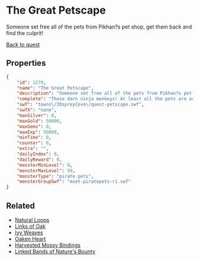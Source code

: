 # The Great Petscape

Someone set free all of the pets from Pikhan?s pet shop, get them back and find the culprit!

[Back to quest](../quests.md)

## Properties

```json
{
    "id": 1279,
    "name": "The Great Petscape",
    "description": "Someone set free all of the pets from Pikhan?s pet shop, get them back and find the culprit!",
    "complete": "Those darn ninja monkeys! At least all the pets are accounted for, if a little bit grumpy.",
    "swf": "towns\/3OspreyCove\/quest-petscape.swf",
    "swfX": "none",
    "maxSilver": 0,
    "maxGold": 50000,
    "maxGems": 0,
    "maxExp": 50000,
    "minTime": 0,
    "counter": 0,
    "extra": "",
    "dailyIndex": 0,
    "dailyReward": 0,
    "monsterMinLevel": 0,
    "monsterMaxLevel": 99,
    "monsterType": "pirate pets",
    "monsterGroupSwf": "mset-piratepets-r1.swf"
}
```

## Related

- [Natural Loops](../items/14260-natural-loops.md)
- [Links of Oak](../items/14261-links-of-oak.md)
- [Ivy Weaves](../items/14262-ivy-weaves.md)
- [Oaken Heart ](../items/14263-oaken-heart.md)
- [Harvested Mossy Bindings](../items/14264-harvested-mossy-bindings.md)
- [Linked Bands of Nature's Bounty](../items/14265-linked-bands-of-nature-s-bounty.md)

